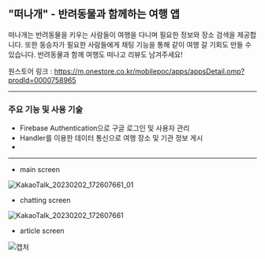 ## "떠나개" - 반려동물과 함께하는 여행 앱
떠나개는 반려동물을 키우는 사람들이 여행을 다니며 필요한 정보와 장소 검색을 제공합니다. 또한 동승자가 필요한 사람들에게 채팅 기능을 통해 같이 여행 갈 기회도 만들 수 있습니다.
반려동물과 함께 여행도 떠나고 리뷰도 남겨주세요!

원스토어 링크 : https://m.onestore.co.kr/mobilepoc/apps/appsDetail.omp?prodId=0000758965

***

### 주요 기능 및 사용 기술
- Firebase Authentication으로 구글 로그인 및 사용자 관리
- Handler를 이용한 데이터 통신으로 여행 장소 및 기관 정보 게시
- 

***

- main screen

![KakaoTalk_20230202_172607661_01](https://github.com/SungHunn/CoinChart/assets/86955873/136ce8b3-543b-431e-9b44-a1d8cab7e6a2)


- chatting screen

![KakaoTalk_20230202_172607661](https://github.com/SungHunn/CoinChart/assets/86955873/8964360b-1b49-4003-8748-356da0036c4e)


- article screen

![캡처](https://github.com/SungHunn/CoinChart/assets/86955873/d0884576-8a73-4499-9e47-17a153eacaac)
